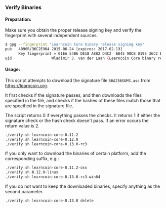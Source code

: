 ### Verify Binaries

#### Preparation:

Make sure you obtain the proper release signing key and verify the fingerprint with several independent sources.

```sh
$ gpg --fingerprint "Learncoin Core binary release signing key"
pub   4096R/36C2E964 2015-06-24 [expires: 2017-02-13]
      Key fingerprint = 01EA 5486 DE18 A882 D4C2  6845 90C8 019E 36C2 E964
uid                  Wladimir J. van der Laan (Learncoin Core binary release signing key) <laanwj@gmail.com>
```

#### Usage:

This script attempts to download the signature file `SHA256SUMS.asc` from https://learncoin.org.

It first checks if the signature passes, and then downloads the files specified in the file, and checks if the hashes of these files match those that are specified in the signature file.

The script returns 0 if everything passes the checks. It returns 1 if either the signature check or the hash check doesn't pass. If an error occurs the return value is 2.


```sh
./verify.sh learncoin-core-0.11.2
./verify.sh learncoin-core-0.12.0
./verify.sh learncoin-core-0.13.0-rc3
```

If you only want to download the binaries of certain platform, add the corresponding suffix, e.g.:

```sh
./verify.sh learncoin-core-0.11.2-osx
./verify.sh 0.12.0-linux
./verify.sh learncoin-core-0.13.0-rc3-win64
```

If you do not want to keep the downloaded binaries, specify anything as the second parameter.

```sh
./verify.sh learncoin-core-0.13.0 delete
```

